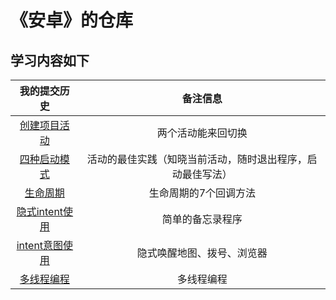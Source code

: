 # 《安卓》的仓库

<h2>学习内容如下</h2>

| 我的提交历史                 | 备注信息 |
|:---:                        | :---:   |
| [创建项目活动](实验一/README.md)    | 两个活动能来回切换 |
| [四种启动模式](实验二/README.md)    | 活动的最佳实践（知晓当前活动，随时退出程序，启动最佳写法） |
| [生命周期](实验二/README.md)    | 生命周期的7个回调方法 |
| [隐式intent使用](poject05/README.md)    | 简单的备忘录程序 |
| [intent意图使用](poject04/README.md)    | 隐式唤醒地图、拨号、浏览器 |
| [多线程编程](实验五/README.md)	|多线程编程|
